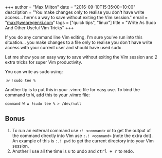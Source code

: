 +++
author      = "Max Milton"
date        = "2016-09-10T15:35:00+10:00"
description = "You make changes only to realise you don't have write access... here's a way to save without exiting the Vim session."
email       = "max@wearegenki.com"
tags        = ["quick tips", "linux"]
title       = "Write As Sudo And Other Useful Vim Tricks"
+++

<!-- TODO: Add an image of Vim in use -->

If you do any command line Vim editing, I'm sure you've run into this situation... you make changes to a file only to realise you don't have write access with your current user and should have used sudo.

Let me show you an easy way to save without exiting the Vim session and 2 extra tricks for super Vim productivity<!--more-->.

You can write as sudo using:

`:w !sudo tee %`

Another tip is to put this in your .vimrc file for easy use. To bind the command to <kbd><kbd>W</kbd></kbd>, add this to your .vimrc file:

`command W w !sudo tee % > /dev/null`

## Bonus

1. To run an external command use `:! <command>` or to get the output of the command directly into Vim use `:.! <command>` (note the extra dot). An example of this is `:.! pwd` to get the current directory into your Vim session.
2. Another I use all the time is <kbd><kbd>u</kbd></kbd> to undo and <kbd><kbd>ctrl</kbd> + <kbd>r</kbd></kbd> to redo.
